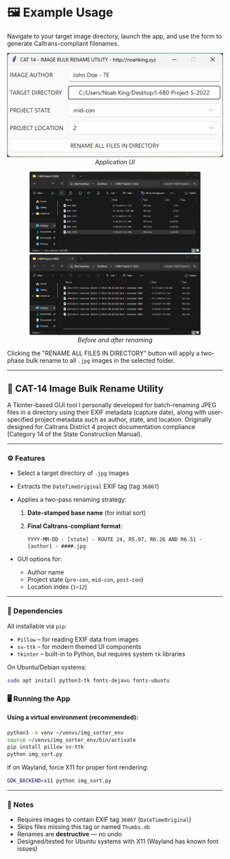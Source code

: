 # 🖼️ Example Usage

Navigate to your target image directory, launch the app, and use the form to generate Caltrans-compliant filenames.

<p align="center">
  <img src="IMAGES/UI.png" alt="Application UI" width="600"/><br>
  <em>Application UI</em>
</p>

<p align="center">
  <img src="IMAGES/BEFORE.png" alt="Before Rename" width="400"/>
  <img src="IMAGES/AFTER.png" alt="After Rename" width="400"/><br>
  <em>Before and after renaming</em>
</p>

Clicking the "RENAME ALL FILES IN DIRECTORY" button will apply a two-phase bulk rename to all `.jpg` images in the selected folder.

---

## 📁 CAT-14 Image Bulk Rename Utility

A Tkinter-based GUI tool I personally developed for batch-renaming JPEG files in a directory using their EXIF metadata (capture date), along with user-specified project metadata such as author, state, and location. Originally designed for Caltrans District 4 project documentation compliance (Category 14 of the State Construction Manual).

---

### ⚙️ Features

* Select a target directory of `.jpg` images
* Extracts the `DateTimeOriginal` EXIF tag (tag `36867`)
* Applies a two-pass renaming strategy:
  1. **Date-stamped base name** (for initial sort)
  2. **Final Caltrans-compliant format**:

     ```
     YYYY-MM-DD - [state] - ROUTE 24, R5.97, R6.26 AND R6.51 - [author] - ####.jpg
     ```

* GUI options for:
  * Author name
  * Project state (`pre-con`, `mid-con`, `post-con`)
  * Location index (`1`–`12`)

---

### 🧱 Dependencies

All installable via `pip`:

* `Pillow` – for reading EXIF data from images
* `sv-ttk` – for modern themed UI components
* `tkinter` – built-in to Python, but requires system `tk` libraries

On Ubuntu/Debian systems:

```bash
sudo apt install python3-tk fonts-dejavu fonts-ubuntu
```

### 🖥️ Running the App

#### Using a virtual environment (recommended):

```bash
python3 -m venv ~/venvs/img_sorter_env
source ~/venvs/img_sorter_env/bin/activate
pip install pillow sv-ttk
python img_sort.py
```

If on Wayland, force X11 for proper font rendering:

```bash
GDK_BACKEND=x11 python img_sort.py
```

---

### 📌 Notes

* Requires images to contain EXIF tag `36867` (`DateTimeOriginal`)
* Skips files missing this tag or named `Thumbs.db`
* Renames are **destructive** — no undo
* Designed/tested for Ubuntu systems with X11 (Wayland has known font issues)

